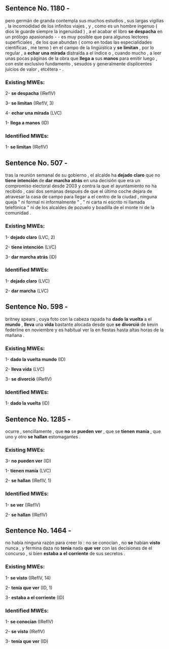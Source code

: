 ## Sentence No. 1180 - 
pero germán de granda contempla sus muchos estudios , sus largas vigilias , la incomodidad de los infinitos viajes , y , como es un hombre ingenuo ( dios le guarde siempre la ingenuidad ) , a el acabar el libro **se** **despacha** en un prólogo apasionado - - es muy posible que para algunos lectores superficiales , de los que abundan ( como en todas las especialidades científicas , me temo ) en el campo de la lingüística y **se** **limitan** , por lo regular , a **echar** **una** **mirada** distraída a el índice o , cuando mucho , a leer unas pocas páginas de la obra que **llega** **a** sus **manos** para emitir luego , con este exclusivo fundamento , sesudos y generalmente displicentes juicios de valor , etcétera - . 
### Existing MWEs: 
2- **se despacha** (IReflV)

3- **se limitan** (IReflV, 3)

4- **echar una mirada** (LVC)

1- **llega a manos** (ID)

### Identified MWEs: 
1- **se limitan** (IReflV)

## Sentence No. 507 - 
tras la reunión semanal de su gobierno , el alcalde ha **dejado** **claro** que no **tiene** **intención** de **dar** **marcha** **atrás** en una decisión que era un compromiso electoral desde 2003 y contra la que el ayuntamiento no ha recibido , casi dos semanas después de que el último coche dejara de atravesar la casa de campo para llegar a el centro de la ciudad , ninguna queja " ni formal ni informalmente " , " ni carta ni escrito ni llamada telefónica " ni de los alcaldes de pozuelo y boadilla de el monte ni de la comunidad . 
### Existing MWEs: 
1- **dejado claro** (LVC, 2)

2- **tiene intención** (LVC)

3- **dar marcha atrás** (ID)

### Identified MWEs: 
1- **dejado claro** (LVC)

2- **dar marcha** (LVC)

## Sentence No. 598 - 
britney spears , cuya foto con la cabeza rapada ha **dado** **la** **vuelta** a el **mundo** , **lleva** una **vida** bastante alocada desde que **se** **divorció** de kevin federline en noviembre y es habitual ver la en fiestas hasta altas horas de la mañana . 
### Existing MWEs: 
1- **dado la vuelta mundo** (ID)

2- **lleva vida** (LVC)

3- **se divorció** (IReflV)

### Identified MWEs: 
1- **dado la vuelta** (ID)

## Sentence No. 1285 - 
ocurre , sencillamente , que **no** se **pueden** **ver** , que se **tienen** **manía** , que uno y otro **se** **hallan** estomagantes . 
### Existing MWEs: 
3- **no pueden ver** (ID)

1- **tienen manía** (LVC)

2- **se hallan** (IReflV, 1)

### Identified MWEs: 
1- **se ver** (IReflV)

2- **se hallan** (IReflV)

## Sentence No. 1464 - 
no había ninguna razón para creer lo : no se conocían , no **se** habían **visto** nunca , y fermina daza no **tenía** nada **que** **ver** con las decisiones de el concurso , si bien **estaba** **a** **el** **corriente** de sus secretos . 
### Existing MWEs: 
1- **se visto** (IReflV, 14)

2- **tenía que ver** (ID, 1)

3- **estaba a el corriente** (ID)

### Identified MWEs: 
1- **se conocían** (IReflV)

2- **se visto** (IReflV)

3- **tenía que ver** (ID)

